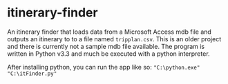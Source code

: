 # itinerary-finder
An itinerary finder that loads data from a Microsoft Access mdb file and outputs an itinerary to to a file named `tripplan.csv`.
This is an older project and there is currently not a sample mdb file available.
The program is written in Python v3.3 and much be executed with a python interpreter.

After installing python, you can run the app like so:
`"C:\python.exe" "C:\itFinder.py"`
